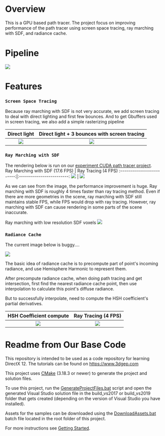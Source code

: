 # Overview
This is a GPU based path tracer. The project focus on improving performance of the path tracer using screen space tracing, ray marching with SDF, and radiance cache.

# Pipeline
![](img/pipeline.png)

# Features
### `Screen Space Tracing`

Because ray marching with SDF is not very accurate, we add screen tracing to deal with direct lighting and first few bounces. And to get Gbuffers used in screen tracing, we also add a simple rasterizing pipeline

Direct light  |  Direct light + 3 bounces with screen tracing
:-------------------------:|:-------------------------:
![](img/direct.png)        |  ![](img/direct%2Bscreen.png)


### `Ray Marching with SDF`
The rendering below is run on our [experiment CUDA path tracer project](https://github.com/linlinbest/SDFPathTracer).
Ray Marching with SDF (17.6 FPS)  |  Ray Tracing  (4 FPS)
:-------------------------:|:-------------------------:
![](img/sdf/sdf1.PNG)        |  ![](img/sdf/rayTracing1.PNG)

As we can see from the image, the performance improvement is huge. Ray marching with SDF is roughly 4 times faster than ray tracing method. Even if there are more geometries in the scene, ray marching with SDF still maintains stable FPS, while FPS would drop with ray tracing.
However, ray marching with SDF can cause rendering in some parts of the scene inaccurate.

Ray marching with low resolution SDF voxels
![](img/sdf/sdf2.PNG)

### `Radiance Cache`

The current image below is buggy....

![](img/sdf/Buggy_cache.png)

The basic idea of radiance cache is to precompute part of point's incoming radiance, and use Hemisphere Harmonic to represent them.

After precompute radiance cache, when doing path tracing and get intersection, first find the nearest radiance cache point, then use interpolation to calculate this point's diffuse radiance.

But to successfully interpolate, need to compute the HSH coefficient's partial derivatives.

HSH Coefficient compute    |  Ray Tracing  (4 FPS)
:-------------------------:|:-------------------------:
![](img/sdf/HSH_1.png)        |  ![](img/sdf/HSH_2.png)


# Readme from Our Base Code

This repository is intended to be used as a code repository for learning DirectX 12. The tutorials can be found on https://www.3dgep.com

This project uses [CMake](https://cmake.org/) (3.18.3 or newer) to generate the project and solution files.

To use this project, run the [GenerateProjectFiles.bat](GenerateProjectFiles.bat) script and open the generated Visual Studio solution file in the build_vs2017 or build_vs2019 folder that gets created (depending on the version of Visual Studio you have installed).

Assets for the samples can be downloaded using the [DownloadAssets.bat](DownloadAssets.bat) batch file located in the root folder of this project.

For more instructions see [Getting Started](https://github.com/jpvanoosten/LearningDirectX12/wiki/Getting-Started).